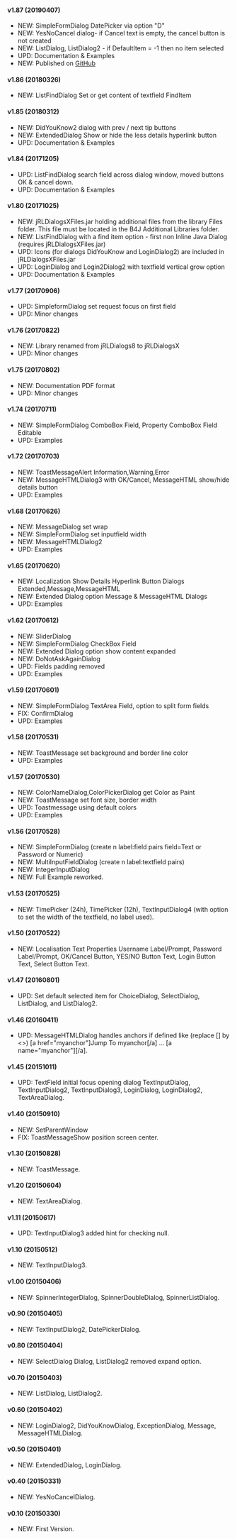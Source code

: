 #### v1.87 (20190407)
* NEW: SimpleFormDialog DatePicker via option "D"
* NEW: YesNoCancel dialog- if Cancel text is empty, the cancel button is not created
* NEW: ListDialog, ListDialog2  - if DefaultItem = -1 then no item selected
* UPD: Documentation & Examples
* NEW: Published on [GitHub](https://github.com/rwbl/b4j-library-jrldialogsx)

#### v1.86 (20180326)
* NEW: ListFindDialog Set or get content of textfield FindItem

#### v1.85 (20180312)
* NEW: DidYouKnow2 dialog with prev / next tip buttons
* NEW: ExtendedDialog Show or hide the less details hyperlink button
* UPD: Documentation & Examples

#### v1.84 (20171205)
* UPD: ListFindDialog search field across dialog window, moved buttons OK & cancel down.
* UPD: Documentation & Examples

#### v1.80 (20171025)
* NEW: jRLDialogsXFiles.jar holding additional files from the library Files folder. This file must be located in the B4J Additional Libraries folder.
* NEW: ListFindDialog with a find item option - first non Inline Java Dialog (requires jRLDialogsXFiles.jar)
* UPD: Icons (for dialogs DidYouKnow and LoginDialog2) are included in jRLDialogsXFiles.jar
* UPD: LoginDialog and Login2Dialog2 with textfield vertical grow option
* UPD: Documentation & Examples

#### v1.77 (20170906)
* UPD: SimpleformDialog set request focus on first field
* UPD: Minor changes

#### v1.76 (20170822)
* NEW: Library renamed from jRLDialogs8 to jRLDialogsX
* UPD: Minor changes

#### v1.75 (20170802)
* NEW: Documentation PDF format
* UPD: Minor changes

#### v1.74 (20170711)
* NEW: SimpleFormDialog ComboBox Field, Property ComboBox Field Editable
* UPD: Examples

#### v1.72 (20170703)
* NEW: ToastMessageAlert Information,Warning,Error
* NEW: MessageHTMLDialog3 with OK/Cancel, MessageHTML show/hide details button
* UPD: Examples

#### v1.68 (20170626)
* NEW: MessageDialog set wrap
* NEW: SimpleFormDialog set inputfield width
* NEW: MessageHTMLDialog2
* UPD: Examples

#### v1.65 (20170620)
* NEW: Localization Show Details Hyperlink Button Dialogs Extended,Message,MessageHTML
* NEW: Extended Dialog option Message & MessageHTML Dialogs
* UPD: Examples

#### v1.62 (20170612)
* NEW: SliderDialog
* NEW: SimpleFormDialog CheckBox Field
* NEW: Extended Dialog option show content expanded
* NEW: DoNotAskAgainDialog
* UPD: Fields padding removed
* UPD: Examples

#### v1.59 (20170601)
* NEW: SimpleFormDialog TextArea Field, option to split form fields
* FIX: ConfirmDialog
* UPD: Examples

#### v1.58 (20170531)
* NEW: ToastMessage set background and border line color
* UPD: Examples

#### v1.57 (20170530)
* NEW: ColorNameDialog,ColorPickerDialog get Color as Paint
* NEW: ToastMessage set font size, border width
* UPD: Toastmessage using default colors
* UPD: Examples

#### v1.56 (20170528)
* NEW: SimpleFormDialog (create n label:field pairs field=Text or Password or Numeric)
* NEW: MultiInputFieldDialog (create n label:textfield pairs)
* NEW: IntegerInputDialog
* NEW: Full Example reworked.

#### v1.53 (20170525)
* NEW: TimePicker (24h), TimePicker (12h), TextInputDialog4 (with option to set the width of the textfield, no label used).

#### v1.50 (20170522)
* NEW: Localisation Text Properties Username Label/Prompt, Password Label/Prompt, OK/Cancel Button, YES/NO Button Text, Login Button Text, Select Button Text.

#### v1.47 (20160801)
* UPD: Set default selected item for ChoiceDialog, SelectDialog, ListDialog, and ListDialog2.

#### v1.46 (20160411)
* UPD: MessageHTMLDialog handles anchors if defined like (replace [] by <>) [a href="myanchor"]Jump To myanchor[/a] ... [a name="myanchor"][/a].

#### v1.45 (20151011)
* UPD: TextField initial focus opening dialog TextInputDialog, TextInputDialog2, TextInputDialog3, LoginDialog, LoginDialog2, TextAreaDialog.

#### v1.40 (20150910)
* NEW: SetParentWindow
* FIX: ToastMessageShow position screen center.

#### v1.30 (20150828)
* NEW: ToastMessage.

#### v1.20 (20150604)
* NEW: TextAreaDialog.

#### v1.11 (20150617)
* UPD: TextInputDialog3 added hint for checking null.

#### v1.10 (20150512)
* NEW: TextInputDialog3.

#### v1.00 (20150406)
* NEW: SpinnerIntegerDialog, SpinnerDoubleDialog, SpinnerListDialog.

#### v0.90 (20150405)
* NEW: TextInputDialog2, DatePickerDialog.

#### v0.80 (20150404)
* NEW: SelectDialog
Dialog, ListDialog2 removed expand option.

#### v0.70 (20150403)
* NEW: ListDialog, ListDialog2.

#### v0.60 (20150402)
* NEW: LoginDialog2, DidYouKnowDialog, ExceptionDialog, Message, MessageHTMLDialog.

#### v0.50 (20150401)
* NEW: ExtendedDialog, LoginDialog.

#### v0.40 (20150331)
* NEW: YesNoCancelDialog.

#### v0.10 (20150330)
* NEW: First Version.
